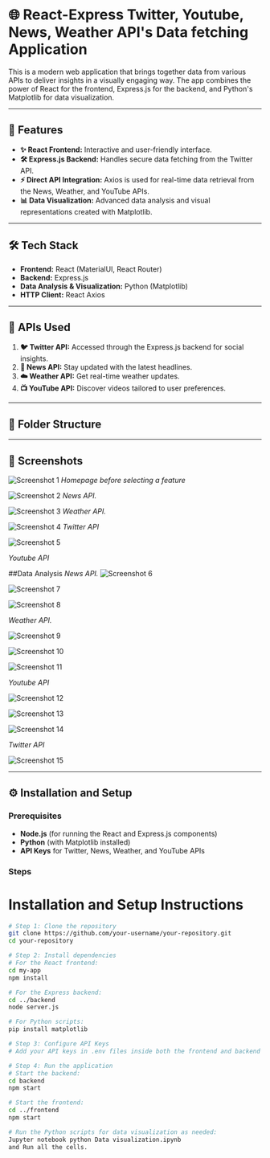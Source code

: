 # 🌐 React-Express Twitter, Youtube, News, Weather API's Data fetching Application

This is a modern web application that brings together data from various APIs to deliver insights in a visually engaging way. The app combines the power of React for the frontend, Express.js for the backend, and Python's Matplotlib for data visualization.

---

## 🚀 Features

- **✨ React Frontend:** Interactive and user-friendly interface.
- **🛠️ Express.js Backend:** Handles secure data fetching from the Twitter API.
- **⚡ Direct API Integration:** Axios is used for real-time data retrieval from the News, Weather, and YouTube APIs.
- **📊 Data Visualization:** Advanced data analysis and visual representations created with Matplotlib.

---

## 🛠️ Tech Stack

- **Frontend:** React (MaterialUI, React Router)
- **Backend:** Express.js
- **Data Analysis & Visualization:** Python (Matplotlib)
- **HTTP Client:** React Axios

---

## 🌟 APIs Used

1. **🐦 Twitter API:** Accessed through the Express.js backend for social insights.
2. **📰 News API:** Stay updated with the latest headlines.
3. **☁️ Weather API:** Get real-time weather updates.
4. **📺 YouTube API:** Discover videos tailored to user preferences.

---

## 📂 Folder Structure


---

## 📸 Screenshots

![Screenshot 1](Images/imageof%20applicationhome%20page.png)
*Homepage before selecting a feature*

![Screenshot 2](Images/newsapiworking.png)
*News API.*

![Screenshot 3](Images/weatherapiworking.png)
*Weather API.*

![Screenshot 4](Images/working%20twitter%20api.png)
*Twitter API*

![Screenshot 5](Images/workingofyoutubeapi.png)

*Youtube API*


##Data Analysis
*News API.*
![Screenshot 6](Images/image-1.png)


![Screenshot 7](Images/image-2.png)


![Screenshot 8](Images/image-3.png)

*Weather API.*

![Screenshot 9](Images/image-4.png)


![Screenshot 10](Images/image-5.png)


![Screenshot 11](Images/image-6.png)

*Youtube API*

![Screenshot 12](Images/image-7.png)


![Screenshot 13](Images/image-8.png)


![Screenshot 14](Images/image-9.png)

*Twitter API*

![Screenshot 15](Images/twitter-pewdiepie.png)

---

## ⚙️ Installation and Setup

### Prerequisites

- **Node.js** (for running the React and Express.js components)
- **Python** (with Matplotlib installed)
- **API Keys** for Twitter, News, Weather, and YouTube APIs

### Steps


# Installation and Setup Instructions
```bash
# Step 1: Clone the repository
git clone https://github.com/your-username/your-repository.git
cd your-repository

# Step 2: Install dependencies
# For the React frontend:
cd my-app
npm install

# For the Express backend:
cd ../backend
node server.js

# For Python scripts:
pip install matplotlib

# Step 3: Configure API Keys
# Add your API keys in .env files inside both the frontend and backend directories.

# Step 4: Run the application
# Start the backend:
cd backend
npm start

# Start the frontend:
cd ../frontend
npm start

# Run the Python scripts for data visualization as needed:
Jupyter notebook python Data visualization.ipynb
and Run all the cells.